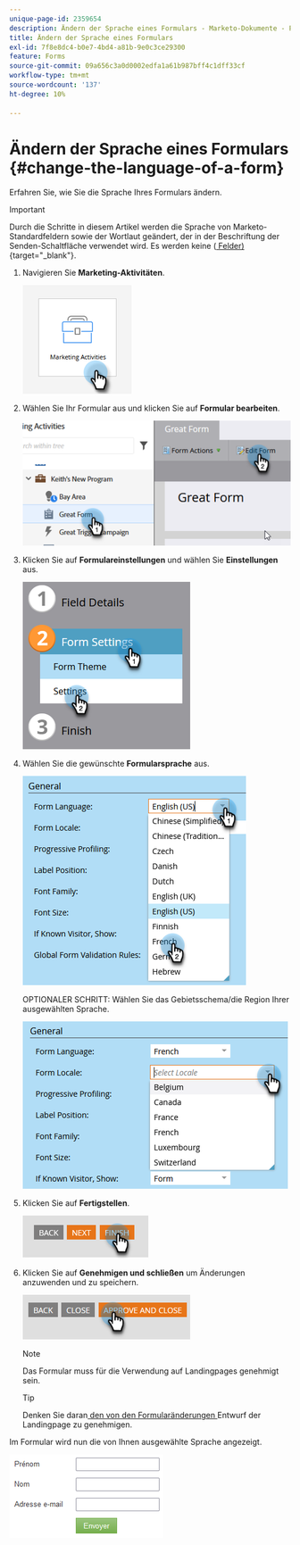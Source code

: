 ```yaml
---
unique-page-id: 2359654
description: Ändern der Sprache eines Formulars - Marketo-Dokumente - Produktdokumentation
title: Ändern der Sprache eines Formulars
exl-id: 7f8e8dc4-b0e7-4bd4-a81b-9e0c3ce29300
feature: Forms
source-git-commit: 09a656c3a0d0002edfa1a61b987bff4c1dff33cf
workflow-type: tm+mt
source-wordcount: '137'
ht-degree: 10%

---
```


# Ändern der Sprache eines Formulars {#change-the-language-of-a-form}

Erfahren Sie, wie Sie die Sprache Ihres Formulars ändern.

>[!IMPORTANT]
>
>Durch die Schritte in diesem Artikel werden die Sprache von Marketo-Standardfeldern sowie der Wortlaut geändert, der in der Beschriftung der Senden-Schaltfläche verwendet wird. Es werden keine ([ Felder) ](/help/marketo/product-docs/administration/field-management/create-a-custom-field-in-marketo.md){target="_blank"}.

1. Navigieren Sie **Marketing-Aktivitäten**.

   ![](assets/change-the-language-of-a-form-1.png)

1. Wählen Sie Ihr Formular aus und klicken Sie auf **Formular bearbeiten**.

   ![](assets/change-the-language-of-a-form-2.png)

1. Klicken Sie auf **Formulareinstellungen** und wählen Sie **Einstellungen** aus.

   ![](assets/change-the-language-of-a-form-3.png)

1. Wählen Sie die gewünschte **Formularsprache** aus.

   ![](assets/change-the-language-of-a-form-4.png)

   OPTIONALER SCHRITT: Wählen Sie das Gebietsschema/die Region Ihrer ausgewählten Sprache.

   ![](assets/change-the-language-of-a-form-5.png)

1. Klicken Sie auf **Fertigstellen**.

   ![](assets/change-the-language-of-a-form-6.png)

1. Klicken Sie auf **Genehmigen und schließen** um Änderungen anzuwenden und zu speichern.

   ![](assets/change-the-language-of-a-form-7.png)

   >[!NOTE]
   >
   >Das Formular muss für die Verwendung auf Landingpages genehmigt sein.

   >[!TIP]
   >
   >Denken Sie daran[ den von den Formularänderungen ](/help/marketo/product-docs/demand-generation/landing-pages/understanding-landing-pages/approve-unapprove-or-delete-a-landing-page.md) Entwurf der Landingpage zu genehmigen.

Im Formular wird nun die von Ihnen ausgewählte Sprache angezeigt.

![](assets/change-the-language-of-a-form-8.png)
